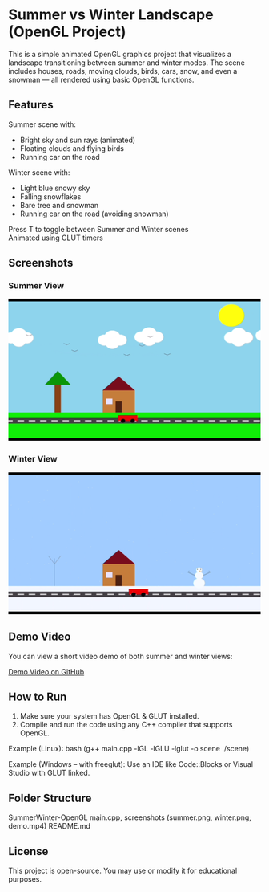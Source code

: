 # Summer vs Winter Landscape (OpenGL Project)

This is a simple animated OpenGL graphics project that visualizes a landscape transitioning between summer and winter modes. The scene includes houses, roads, moving clouds, birds, cars, snow, and even a snowman — all rendered using basic OpenGL functions.

## Features

Summer scene with:
  - Bright sky and sun rays (animated)
  - Floating clouds and flying birds
  - Running car on the road

Winter scene with:
  - Light blue snowy sky
  - Falling snowflakes
  - Bare tree and snowman
  - Running car on the road (avoiding snowman)

Press T to toggle between Summer and Winter scenes  
Animated using GLUT timers

## Screenshots


### Summer View
![Summer Scene](summerscene.png)

### Winter View
![Winter Scene](winterscene.png)


## Demo Video

You can view a short video demo of both summer and winter views:

[Demo Video on GitHub](demo.mp4)


## How to Run

1. Make sure your system has OpenGL & GLUT installed.
2. Compile and run the code using any C++ compiler that supports OpenGL.

 Example (Linux):
 bash
 (g++ main.cpp -lGL -lGLU -lglut -o scene
 ./scene)

 Example (Windows – with freeglut):
 Use an IDE like Code::Blocks or Visual Studio with GLUT linked.

## Folder Structure

SummerWinter-OpenGL
main.cpp,
screenshots
 (summer.png,
 winter.png,
 demo.mp4)
README.md

## License

This project is open-source. You may use or modify it for educational purposes.
